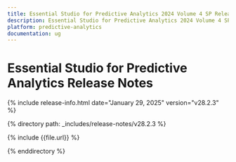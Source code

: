 ```yaml
---
title: Essential Studio for Predictive Analytics 2024 Volume 4 SP Release Release Notes  
description: Essential Studio for Predictive Analytics 2024 Volume 4 SP Release Release Notes  
platform: predictive-analytics
documentation: ug
---
```


# Essential Studio for Predictive Analytics  Release Notes  

{% include release-info.html date="January 29, 2025"  version="v28.2.3" %}

{% directory path: _includes/release-notes/v28.2.3 %}

{% include {{file.url}} %}

{% enddirectory %}